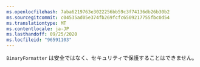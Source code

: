 ```yaml
---
ms.openlocfilehash: 7aba6219763e3022256bb59c3f74136db26b30b2
ms.sourcegitcommit: c04535ad05e374fb269fcfc6509217755fbc0d54
ms.translationtype: MT
ms.contentlocale: ja-JP
ms.lasthandoff: 09/25/2020
ms.locfileid: "96591103"
---
```

`BinaryFormatter` は安全ではなく、セキュリティで保護することはできません。
